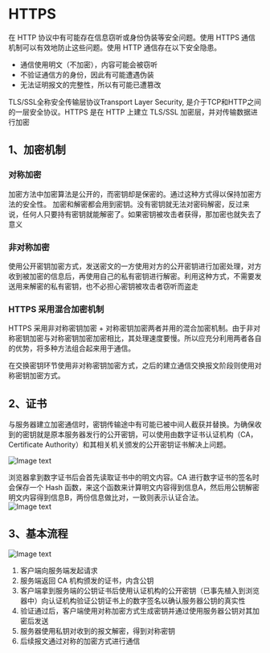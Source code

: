 # HTTPS
在 HTTP 协议中有可能存在信息窃听或身份伪装等安全问题。使用 HTTPS 通信机制可以有效地防止这些问题。使用 HTTP 通信存在以下安全隐患。

- 通信使用明文（不加密），内容可能会被窃听
- 不验证通信方的身份，因此有可能遭遇伪装
- 无法证明报文的完整性，所以有可能已遭篡改

TLS/SSL全称安全传输层协议Transport Layer Security, 是介于TCP和HTTP之间的一层安全协议。HTTPS 是在 HTTP 上建立 TLS/SSL 加密层，并对传输数据进行加密

## 1、加密机制
### 对称加密
加密方法中加密算法是公开的，而密钥却是保密的。通过这种方式得以保持加密方法的安全性。
加密和解密都会用到密钥。没有密钥就无法对密码解密，反过来说，任何人只要持有密钥就能解密了。如果密钥被攻击者获得，那加密也就失去了意义

### 非对称加密
使用公开密钥加密方式，发送密文的一方使用对方的公开密钥进行加密处理，对方收到被加密的信息后，再使用自己的私有密钥进行解密。利用这种方式，不需要发送用来解密的私有密钥，也不必担心密钥被攻击者窃听而盗走

### HTTPS 采用混合加密机制
HTTPS 采用非对称密钥加密 + 对称密钥加密两者并用的混合加密机制。由于非对称密钥加密与对称密钥加密加密相比，其处理速度要慢。所以应充分利用两者各自的优势，将多种方法组合起来用于通信。

在交换密钥环节使用非对称密钥加密方式，之后的建立通信交换报文阶段则使用对称密钥加密方式。


## 2、证书
与服务器建立加密通信时，密钥传输途中有可能已被中间人截获并替换。为确保收到的密钥就是原本服务器发行的公开密钥，可以使用由数字证书认证机构（CA，Certificate Authority）和其相关机关颁发的公开密钥证书解决上问题。

![Image text](/网络基础/数字证书1.webp)

浏览器拿到数字证书后会首先读取证书中的明文内容。CA 进行数字证书的签名时会保存一个 Hash 函数，来这个函数来计算明文内容得到信息A，然后用公钥解密明文内容得到信息B，两份信息做比对，一致则表示认证合法。  
![Image text](/网络基础/数字证书2.webp)

## 3、基本流程
![Image text](/网络基础/证书.png)
1. 客户端向服务端发起请求
2. 服务端返回 CA 机构颁发的证书，内含公钥
3. 客户端拿到服务端的公钥证书后使用认证机构的公开密钥（已事先植入到浏览器中）向认证机构验证公钥证书上的数字签名以确认服务器公钥的真实性
4. 验证通过后，客户端使用对称加密方式生成密钥并通过使用服务器公钥对其加密后发送
5. 服务器使用私钥对收到的报文解密，得到对称密钥
6. 后续报文通过对称的加密方式进行通信

